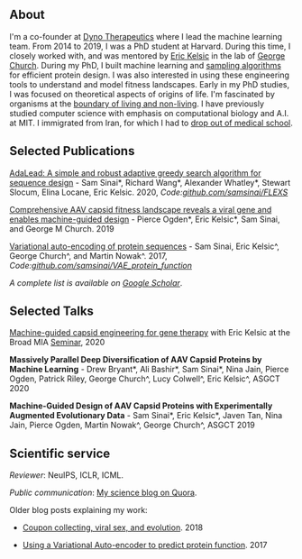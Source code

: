 
## About
I'm a co-founder at [Dyno Therapeutics](http://www.dynotx.com) where I lead the machine learning team. From 2014 to 2019, I was a PhD student at Harvard. During this time, I closely worked with, and was mentored by [Eric Kelsic](https://www.linkedin.com/in/kelsic) in the lab of [George Church](http://arep.med.harvard.edu/). During my PhD, I built machine learning and [sampling algorithms](https://arxiv.org/abs/2010.10614) for efficient protein design.  I was also interested in using these engineering tools to understand and model fitness landscapes. Early in my PhD studies, I was focused on theoretical aspects of origins of life. I'm fascinated by organisms at the [boundary of living and non-living](https://www.forbes.com/sites/quora/2016/10/10/what-did-the-earliest-life-on-earth-look-like/?sh=4320acea6f26). I have previously studied computer science with emphasis on computational biology and A.I. at MIT. I immigrated from Iran, for which I had to [drop out of medical school](https://qz.com/343467/why-i-became-a-computer-scientist-instead-of-a-doctor/).

## Selected Publications

[AdaLead: A simple and robust adaptive greedy search algorithm for sequence design](https://arxiv.org/abs/2010.02141) - Sam Sinai\*, Richard Wang\*, Alexander Whatley\*, Stewart Slocum, Elina Locane, Eric Kelsic. 2020, *Code:[github.com/samsinai/FLEXS](https://github.com/samsinai/FLEXS)*

[Comprehensive AAV capsid fitness landscape reveals a viral gene and enables machine-guided design](https://www.ncbi.nlm.nih.gov/pmc/articles/PMC7197022/) - Pierce Ogden\*, Eric Kelsic\*, Sam Sinai, and George M Church. 2019 

[Variational auto-encoding of protein sequences](https://arxiv.org/pdf/1712.03346.pdf) - Sam Sinai, Eric Kelsic^, George Church^, and Martin Nowak^. 2017, *Code:[github.com/samsinai/VAE_protein_function](https://github.com/samsinai/VAE_protein_function)*

*A complete list is available on [Google Scholar](https://scholar.google.com/citations?user=4k0EcsIAAAAJ&hl=en)*. 

## Selected Talks

[Machine-guided capsid engineering for gene therapy](https://www.youtube.com/watch?v=QLURMsm72cE) with Eric Kelsic at the Broad MIA [Seminar](https://www.broadinstitute.org/talks/spring-2021/mia), 2020

**Massively Parallel Deep Diversification of AAV Capsid Proteins by Machine Learning** - Drew Bryant\*, Ali Bashir\*, Sam Sinai\*, Nina Jain, Pierce Ogden, Patrick Riley, George Church^, Lucy Colwell^, Eric Kelsic^, ASGCT 2020

**Machine-Guided Design of AAV Capsid Proteins with Experimentally Augmented Evolutionary Data** - Sam Sinai\*, Eric Kelsic\*, Javen Tan, Nina Jain, Pierce Ogden, Martin Nowak^, George Church^, ASGCT 2019

## Scientific service

*Reviewer*:  NeuIPS, ICLR, ICML. 

*Public communication*: [My science blog on Quora](https://www.quora.com/q/darwinsvr). 

Older blog posts explaining my work:
- [Coupon collecting, viral sex, and evolution](_posts/2018-03-29-Coupon-collecting,-viral-sex,-and-evolution.markdown). 2018

- [Using a Variational Auto-encoder to predict protein function](_posts/2017-08-14-Using-a-Variational-Autoencoder-to-predict-protein-function.markdown). 2017







